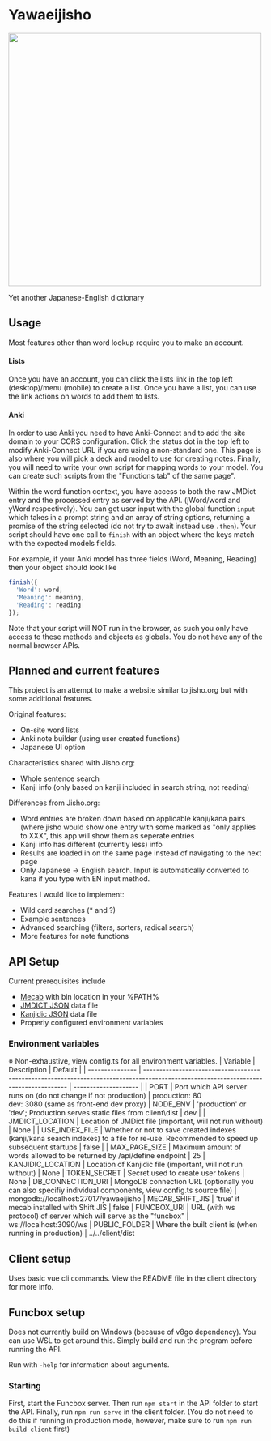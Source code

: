 # Yawaeijisho

<img src="https://i.imgur.com/xsYUvO1.png"
     width="500">
     
Yet another Japanese-English dictionary

## Usage
Most features other than word lookup require you to make an account.

#### Lists
Once you have an account, you can click the lists link in the top left (desktop)/menu (mobile) to create a list.
Once you have a list, you can use the link actions on words to add them to lists.


#### Anki
In order to use Anki you need to have Anki-Connect and to add the site domain to your CORS configuration. Click the
status dot in the top left to modify Anki-Connect URL if you are using a non-standard one. This page is also where you will pick a
deck and model to use for creating notes. Finally, you will need to write your own script for mapping words to your model. You can create such scripts from the "Functions tab" of the same page".

Within the word function context, you have access to both the raw JMDict entry and the processed entry as served by the API. (jWord/word and yWord respectively). You can get user input with the global function `input` which takes in a prompt string and an array of string options, returning a promise of the string selected (do not try to await instead use `.then`). Your script should have one call to `finish` with an object where the keys match with the expected models fields.

For example, if your Anki model has three fields (Word, Meaning, Reading) then your object should look like
```js
finish({
  'Word': word,
  'Meaning': meaning,
  'Reading': reading
});
```

Note that your script will NOT run in the browser, as such you only have access to these methods and objects as globals. You do not have any of the normal browser APIs.

## Planned and current features

This project is an attempt to make a website similar to jisho.org but with some additional features.

Original features:
- On-site word lists
- Anki note builder (using user created functions)
- Japanese UI option

Characteristics shared with Jisho.org:
- Whole sentence search
- Kanji info (only based on kanji included in search string, not reading)

Differences from Jisho.org:
- Word entries are broken down based on applicable kanji/kana pairs (where jisho would show one entry with some marked as "only applies to XXX", this app will show them as seperate entries
- Kanji info has different (currently less) info
- Results are loaded in on the same page instead of navigating to the next page
- Only Japanese -> English search. Input is automatically converted to kana if you type with EN input method.

Features I would like to implement:
- Wild card searches (* and ?)
- Example sentences
- Advanced searching (filters, sorters, radical search)
- More features for note functions

## API Setup
Current prerequisites include

- [Mecab](https://taku910.github.io/mecab/#download) with bin location in your %PATH%
- [JMDICT JSON](https://github.com/scriptin/jmdict-simplified) data file
- [Kanjidic JSON](https://github.com/xoltia/kanjidic2-xml2json) data file
- Properly configured environment variables

### Environment variables
※ Non-exhaustive, view config.ts for all environment variables.
| Variable        | Description                                                                                                                          | Default              |
| --------------- | ------------------------------------------------------------------------------------------------------------------------------------ | -------------------- | 
| PORT            | Port which API server runs on (do not change if not production)                                                                      | production: 80 <br> dev: 3080 (same as front-end dev proxy)
| NODE_ENV        | 'production' or 'dev'; Production serves static files from client\dist                                                               | dev   |
| JMDICT_LOCATION | Location of JMDict file (important, will not run without)                                                                            | None  |
| USE_INDEX_FILE  | Whether or not to save created indexes (kanji/kana search indexes) to a file for re-use. Recommended to speed up subsequent startups | false |
| MAX_PAGE_SIZE   | Maximum amount of words allowed to be returned by /api/define endpoint                                                               | 25    | KANJIDIC_LOCATION | Location of Kanjidic file (important, will not run without)                                                                        | None
| TOKEN_SECRET     | Secret used to create user tokens                                                                                                   | None
| DB_CONNECTION_URI | MongoDB connection URL (optionally you can also specifiy individual components, view config.ts source file) | mongodb://localhost:27017/yawaeijisho
| MECAB_SHIFT_JIS  | 'true' if mecab installed with Shift JIS                                                                                            | false
| FUNCBOX_URI     | URL (with ws protocol) of server which will serve as the "funcbox"                                                                   | ws://localhost:3090/ws
| PUBLIC_FOLDER   | Where the built client is (when running in production)                                                                               | ../../client/dist

## Client setup
Uses basic vue cli commands. View the README file in the client directory for more info.

## Funcbox setup
Does not currently build on Windows (because of v8go dependency). You can use WSL to get around this. Simply build and run the program before running the API.

Run with `-help` for information about arguments.

### Starting
First, start the Funcbox server. Then run `npm start` in the API folder to start the API. Finally, run `npm run serve` in the client
folder. (You do not need to do this if running in production mode, however, make sure to run `npm run build-client` first)
